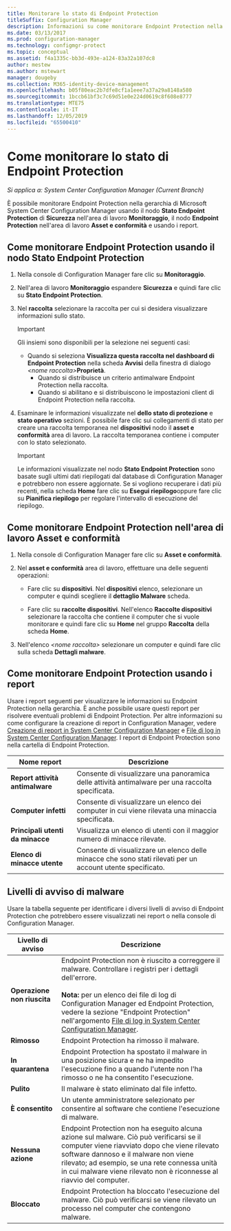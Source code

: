 ```yaml
---
title: Monitorare lo stato di Endpoint Protection
titleSuffix: Configuration Manager
description: Informazioni su come monitorare Endpoint Protection nella gerarchia di System Center Configuration Manager.
ms.date: 03/13/2017
ms.prod: configuration-manager
ms.technology: configmgr-protect
ms.topic: conceptual
ms.assetid: f4a1335c-bb3d-493e-a124-83a32a107dc8
author: mestew
ms.author: mstewart
manager: dougeby
ms.collection: M365-identity-device-management
ms.openlocfilehash: b05f80eac2b7dfe8cf1a1eee7a37a29a8148a580
ms.sourcegitcommit: 1bccb61bf3c7c69d51e0e224d0619c8f608e8777
ms.translationtype: MTE75
ms.contentlocale: it-IT
ms.lasthandoff: 12/05/2019
ms.locfileid: "65500410"
---
```

# <a name="how-to-monitor-endpoint-protection-status"></a>Come monitorare lo stato di Endpoint Protection

*Si applica a: System Center Configuration Manager (Current Branch)*

È possibile monitorare Endpoint Protection nella gerarchia di Microsoft System Center Configuration Manager usando il nodo **Stato Endpoint Protection** di **Sicurezza** nell'area di lavoro **Monitoraggio**, il nodo **Endpoint Protection** nell'area di lavoro **Asset e conformità** e usando i report.  

##  <a name="BKMK_1"></a> Come monitorare Endpoint Protection usando il nodo Stato Endpoint Protection  

1. Nella console di Configuration Manager fare clic su **Monitoraggio**.  

2. Nell'area di lavoro **Monitoraggio** espandere **Sicurezza** e quindi fare clic su **Stato Endpoint Protection**.  

3. Nel **raccolta** selezionare la raccolta per cui si desidera visualizzare informazioni sullo stato.  

   > [!IMPORTANT]
   >  Gli insiemi sono disponibili per la selezione nei seguenti casi:  
   > 
   > - Quando si seleziona **Visualizza questa raccolta nel dashboard di Endpoint Protection** nella scheda **Avvisi** della finestra di dialogo <em><nome raccolta\></em>**Proprietà**.  
   >   -   Quando si distribuisce un criterio antimalware Endpoint Protection nella raccolta.  
   >   -   Quando si abilitano e si distribuiscono le impostazioni client di Endpoint Protection nella raccolta.  

4. Esaminare le informazioni visualizzate nel **dello stato di protezione** e **stato operativo** sezioni. È possibile fare clic sui collegamenti di stato per creare una raccolta temporanea nel **dispositivi** nodo il **asset e conformità** area di lavoro. La raccolta temporanea contiene i computer con lo stato selezionato.  

   > [!IMPORTANT]  
   >  Le informazioni visualizzate nel nodo **Stato Endpoint Protection** sono basate sugli ultimi dati riepilogati dal database di Configuration Manager e potrebbero non essere aggiornate. Se si vogliono recuperare i dati più recenti, nella scheda **Home** fare clic su **Esegui riepilogo**oppure fare clic su **Pianifica riepilogo** per regolare l'intervallo di esecuzione del riepilogo.  

##  <a name="BKMK_2"></a> Come monitorare Endpoint Protection nell'area di lavoro Asset e conformità  

1.  Nella console di Configuration Manager fare clic su **Asset e conformità**.  

2.  Nel **asset e conformità** area di lavoro, effettuare una delle seguenti operazioni:  

    -   Fare clic su **dispositivi**. Nel **dispositivi** elenco, selezionare un computer e quindi scegliere il **dettaglio Malware** scheda.  

    -   Fare clic su **raccolte dispositivi**. Nell'elenco **Raccolte dispositivi** selezionare la raccolta che contiene il computer che si vuole monitorare e quindi fare clic su **Home** nel gruppo **Raccolta** della scheda **Home**.  

3.  Nell'elenco *<nome raccolta\>* selezionare un computer e quindi fare clic sulla scheda **Dettagli malware**.  

##  <a name="BKMK_3"></a> Come monitorare Endpoint Protection usando i report  
 Usare i report seguenti per visualizzare le informazioni su Endpoint Protection nella gerarchia. È anche possibile usare questi report per risolvere eventuali problemi di Endpoint Protection. Per altre informazioni su come configurare la creazione di report in Configuration Manager, vedere [Creazione di report in System Center Configuration Manager](../../core/servers/manage/reporting.md) e [File di log in System Center Configuration Manager](../../core/plan-design/hierarchy/log-files.md). I report di Endpoint Protection sono nella cartella di Endpoint Protection.  

|Nome report|Descrizione|  
|-----------------|-----------------|  
|**Report attività antimalware**|Consente di visualizzare una panoramica delle attività antimalware per una raccolta specificata.|  
|**Computer infetti**|Consente di visualizzare un elenco dei computer in cui viene rilevata una minaccia specificata.|  
|**Principali utenti da minacce**|Visualizza un elenco di utenti con il maggior numero di minacce rilevate.|  
|**Elenco di minacce utente**|Consente di visualizzare un elenco delle minacce che sono stati rilevati per un account utente specificato.|  

## <a name="malware-alert-levels"></a>Livelli di avviso di malware  
 Usare la tabella seguente per identificare i diversi livelli di avviso di Endpoint Protection che potrebbero essere visualizzati nei report o nella console di Configuration Manager.  

|Livello di avviso|Descrizione|  
|-----------------|-----------------|  
|**Operazione non riuscita**|Endpoint Protection non è riuscito a correggere il malware. Controllare i registri per i dettagli dell'errore.<br /><br /> **Nota:** per un elenco dei file di log di Configuration Manager ed Endpoint Protection, vedere la sezione "Endpoint Protection" nell'argomento [File di log in System Center Configuration Manager](../../core/plan-design/hierarchy/log-files.md).|  
|**Rimosso**|Endpoint Protection ha rimosso il malware.|  
|**In quarantena**|Endpoint Protection ha spostato il malware in una posizione sicura e ne ha impedito l'esecuzione fino a quando l'utente non l'ha rimosso o ne ha consentito l'esecuzione.|  
|**Pulito**|Il malware è stato eliminato dal file infetto.|  
|**È consentito**|Un utente amministratore selezionato per consentire al software che contiene l'esecuzione di malware.|  
|**Nessuna azione**|Endpoint Protection non ha eseguito alcuna azione sul malware. Ciò può verificarsi se il computer viene riavviato dopo che viene rilevato software dannoso e il malware non viene rilevato; ad esempio, se una rete connessa unità in cui malware viene rilevato non è riconnesse al riavvio del computer.|  
|**Bloccato**|Endpoint Protection ha bloccato l'esecuzione del malware. Ciò può verificarsi se viene rilevato un processo nel computer che contengono malware.|
